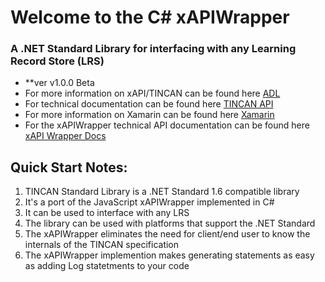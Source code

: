 
# Welcome to the C# xAPIWrapper
### A .NET Standard Library for interfacing with any Learning Record Store (LRS)
- **ver v1.0.0 Beta
- For more information on xAPI/TINCAN can be found here [ADL](https://www.adlnet.gov/adl-research/performance-tracking-analysis/experience-api/)
- For technical documentation can be found here [TINCAN API](http://tincanapi.com/)
- For more information on Xamarin can be found here [Xamarin](http://www.xamarin.com/)
- For the xAPIWrapper technical API documentation can be found here [xAPI Wrapper Docs](http://xapi.iworktech.com/index.html)

## Quick Start Notes:
1. TINCAN Standard Library is a .NET Standard 1.6 compatible library
2. It's a port of the JavaScript xAPIWrapper implemented in C#
3. It can be used to interface with any LRS
4. The library can be used with platforms that support the .NET Standard
5. The xAPIWrapper eliminates the need for client/end user to know the internals of the TINCAN specification
6. The xAPIWrapper implemention makes generating statements as easy as adding Log statetments to your code
